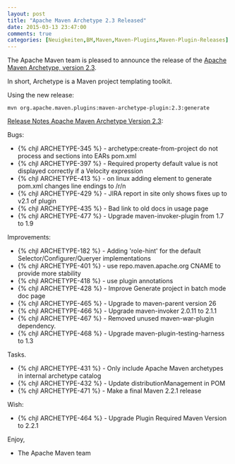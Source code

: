 ```yaml
---
layout: post
title: "Apache Maven Archetype 2.3 Released"
date: 2015-03-13 23:47:00
comments: true
categories: [Neuigkeiten,BM,Maven,Maven-Plugins,Maven-Plugin-Releases]
---
```

The Apache Maven team is pleased to announce the release of the 
[Apache Maven Archetype, version 2.3](http://maven.apache.org/archetype/).

In short, Archetype is a Maven project templating toolkit.

Using the new release:

``` 
mvn org.apache.maven.plugins:maven-archetype-plugin:2.3:generate
```

<!-- more -->

[Release Notes Apache Maven Archetype Version 2.3](http://jira.codehaus.org/secure/ReleaseNote.jspa?projectId=11095&version=18127):

Bugs:

 * {% chjl ARCHETYPE-345 %} - archetype:create-from-project do not process <jarModule> and <ejbModule> sections into EARs pom.xml
 * {% chjl ARCHETYPE-397 %} - Required property default value is not displayed correctly if a Velocity expression
 * {% chjl ARCHETYPE-413 %} - on linux adding <parent> element to generate pom.xml changes line endings to /r/n
 * {% chjl ARCHETYPE-429 %} - JIRA report in site only shows fixes up to v2.1 of plugin
 * {% chjl ARCHETYPE-435 %} - Bad link to old docs in usage page
 * {% chjl ARCHETYPE-477 %} - Upgrade maven-invoker-plugin from 1.7 to 1.9

Improvements:

 * {% chjl ARCHETYPE-182 %} - Adding 'role-hint' for the default Selector/Configurer/Queryer implementations
 * {% chjl ARCHETYPE-401 %} - use repo.maven.apache.org CNAME to provide more stability
 * {% chjl ARCHETYPE-418 %} - use plugin annotations
 * {% chjl ARCHETYPE-428 %} - Improve Generate project in batch mode doc page
 * {% chjl ARCHETYPE-465 %} - Upgrade to maven-parent version 26
 * {% chjl ARCHETYPE-466 %} - Upgrade maven-invoker 2.0.11 to 2.1.1
 * {% chjl ARCHETYPE-467 %} - Removed unused maven-war-plugin dependency.
 * {% chjl ARCHETYPE-468 %} - Upgrade maven-plugin-testing-harness to 1.3

Tasks.

 * {% chjl ARCHETYPE-431 %} - Only include Apache Maven archetypes in internal archetype catalog
 * {% chjl ARCHETYPE-432 %} - Update distributionManagement in POM
 * {% chjl ARCHETYPE-471 %} - Make a final Maven 2.2.1 release

Wish:

 * {% chjl ARCHETYPE-464 %} - Upgrade Plugin Required Maven Version to 2.2.1


Enjoy,

- The Apache Maven team
